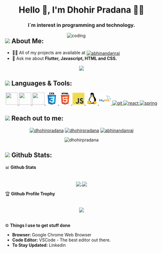 
<h1 align="center">Hello 👋, I'm Dhohir Pradana 🎯️🚀️</h1>
<h3 align="center">I`m interest in programming and technology.</h3>

<img align="right" alt="coding" width="300" src="https://i.ibb.co/pXxcndk/258cc6c6-52ad-4544-b688-bc6664300269.png">

## <img src="https://media.giphy.com/media/WUlplcMpOCEmTGBtBW/giphy.gif" width="40"> **About Me:**

- 👨‍💻 All of my projects are available at <a href="https://github.com/dhohirpradana?tab=repositories" target="blank"><img align="center" src="https://raw.githubusercontent.com/rahuldkjain/github-profile-readme-generator/master/src/images/icons/Social/github.svg" alt="abhinandanraj" height="30" width="40" /></a>
- 💬 Ask me about **Flutter, Javascript, HTML and CSS.**

<p align="center">
   <img align="center" src="https://github-readme-streak-stats.herokuapp.com/?user=dhohirpradana&theme=radical&hide_border=true"/>
</p>

## <img src="https://media.giphy.com/media/j2pOGeGYKe2xCCKwfi/giphy.gif" width="40"> **Languages & Tools:**

<p align="center"> 
<a href="https://flutter.dev/" target="_blank"> <img src="https://cdn.jsdelivr.net/gh/devicons/devicon/icons/flutter/flutter-original.svg" width="40" height="40"/> </a>
<a href="https://hadoop.apache.org/" target="_blank"><img src="https://icons8.com/icon/69132/hadoop-distributed-file-system" width="40" height="40"/> </a>
<a href="https://code.visualstudio.com/" target="_blank"><img src="https://cdn.jsdelivr.net/gh/devicons/devicon/icons/vscode/vscode-original.svg" width="40" height="40"/> </a>
<a href="https://www.w3schools.com/css/" target="_blank"> <img src="https://raw.githubusercontent.com/devicons/devicon/master/icons/css3/css3-original-wordmark.svg" alt="css3" width="40" height="40"/> </a> </a> <a href="https://www.w3.org/html/" target="_blank"> <img src="https://raw.githubusercontent.com/devicons/devicon/master/icons/html5/html5-original-wordmark.svg" alt="html5" width="40" height="40"/> </a><a href="https://developer.mozilla.org/en-US/docs/Web/JavaScript" target="_blank"> <img src="https://raw.githubusercontent.com/devicons/devicon/master/icons/javascript/javascript-original.svg" alt="javascript" width="40" height="40"/> </a> 	<a href="https://www.linux.org/" target="_blank"> <img src="https://raw.githubusercontent.com/devicons/devicon/master/icons/linux/linux-original.svg" alt="linux" width="40" height="40"/> </a> <a href="https://www.mysql.com/" target="_blank"> <img src="https://raw.githubusercontent.com/devicons/devicon/master/icons/mysql/mysql-original-wordmark.svg" alt="mysql" width="40" height="40"/> </a>
<a href="https://git-scm.com/" target="_blank"><img src="https://cdn.jsdelivr.net/gh/devicons/devicon/icons/git/git-original.svg" alt="git" width="40" height="40"/> </a><a href="https://reactjs.org/" target="_blank"><img src="https://cdn.jsdelivr.net/gh/devicons/devicon/icons/react/react-original.svg" alt="react" width="40" height="40"/> </a><a href="https://spring.io/" target="_blank"><img src="https://cdn.jsdelivr.net/gh/devicons/devicon/icons/spring/spring-original.svg" alt="spring" width="40" height="40"/> </a>
</p>

## <img src="https://media.giphy.com/media/LnQjpWaON8nhr21vNW/giphy.gif" width="40"> **Reach out to me:** ️

<p align="center">
<a href="https://linkedin.com/in/dhohirpradana" target="_blank"><img align="center" src="https://img.shields.io/badge/-LinkedIn-0e76a8?style=flat-square&logo=Linkedin&logoColor=white" alt="dhohirpradana" /></a>
<a href="https://dhohirpradana.com" target="_blank"><img align="center" src="https://img.shields.io/badge/Website-3b5998?style=flat-square&logo=google-chrome&logoColor=white" alt="dhohirpradana" /></a>
<a href="mailto:dhohirkudus@gmail.com" target="_blank"><img align="center" src="https://img.shields.io/badge/-Gmail-EA4335?style=flat-square&logo=Gmail&logoColor=white" alt="abhinandanraj" /></a>
<p align="center"> <img src="https://komarev.com/ghpvc/?username=dhohirpradana&label=Visitors&color=0088cc&style=flat-square" alt="dhohirpradana" /> </p>

## <img src="https://media.giphy.com/media/ZCN6F3FAkwsyOGU2RS/giphy.gif" width="40"> **Github Stats:**

  <summary>📊 <b>Github Stats</b></summary>
 <br />
 <p align="center">
  <a href="https://github.com/dhohirpradana">
   <img width="430" align="center" src="https://github-readme-stats.vercel.app/api?username=dhohirpradana&show_icons=true&theme=radical&count_private=true">
  </a>
  <a href="https://github.com/dhohirpradana/github-readme-stats">
    <img align="center" src="https://github-readme-stats.anuraghazra1.vercel.app/api/top-langs/?username=dhohirpradana&layout=compact&theme=radical&langs_count=6" />
  </a>
 </p>

 <summary>🏆 <b>Github Profile Trophy</b></summary>
 <br />
 <p align="center">
  <a href="https://github.com/ryo-ma/github-profile-trophy">
   <img src="https://github-profile-trophy.vercel.app/?username=dhohirpradana&column=8&theme=darkhub"/>
  </a>
 </p>


  <br />
  <summary>⚙️ <b> Things I use to get stuff done</b></summary>
  	<ul>
  	   <li><b>Browser: </b> Google Chrome Web Browser</li>
	     <li><b>Code Editor:</b> VSCode - The best editor out there.</li>
	     <li><b>To Stay Updated:</b> Linkedin </li>
	    <br />
	</ul>
